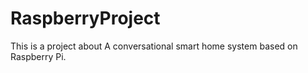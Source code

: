 # RaspberryProject
This is a project about A conversational smart home system based on Raspberry Pi.
